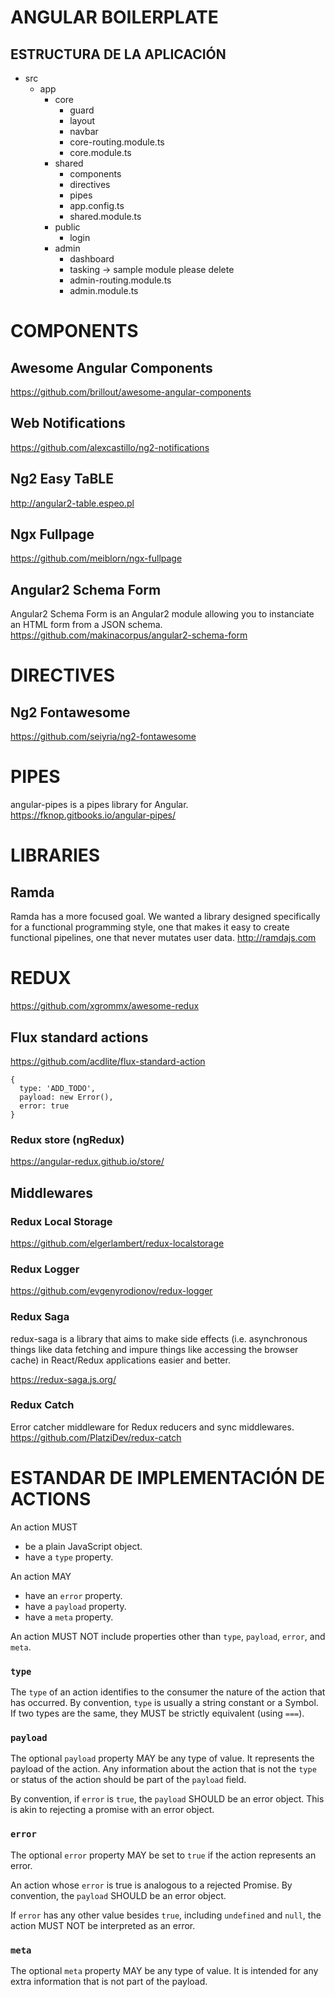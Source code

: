# ANGULAR BOILERPLATE

## ESTRUCTURA DE LA APLICACIÓN

- src
  * app
    - core
      * guard
      * layout
      * navbar
      * core-routing.module.ts
      * core.module.ts
    - shared
      * components
      * directives
      * pipes
      * app.config.ts
      * shared.module.ts
    - public
      * login
    - admin
      * dashboard
      * tasking -> sample module please delete 
      * admin-routing.module.ts
      * admin.module.ts

# COMPONENTS

## Awesome Angular Components
https://github.com/brillout/awesome-angular-components

## Web Notifications
https://github.com/alexcastillo/ng2-notifications

## Ng2 Easy TaBLE
http://angular2-table.espeo.pl

## Ngx Fullpage
https://github.com/meiblorn/ngx-fullpage

## Angular2 Schema Form
Angular2 Schema Form is an Angular2 module allowing you to instanciate an HTML form from a JSON schema.
https://github.com/makinacorpus/angular2-schema-form


# DIRECTIVES

## Ng2 Fontawesome
https://github.com/seiyria/ng2-fontawesome


# PIPES
angular-pipes is a pipes library for Angular.
https://fknop.gitbooks.io/angular-pipes/


# LIBRARIES

## Ramda
Ramda has a more focused goal. We wanted a library designed specifically for a functional programming style, one that makes it easy to create functional pipelines, one that never mutates user data.
http://ramdajs.com


# REDUX
https://github.com/xgrommx/awesome-redux

## Flux standard actions
https://github.com/acdlite/flux-standard-action

```
{
  type: 'ADD_TODO',
  payload: new Error(),
  error: true
}
```

### Redux store (ngRedux)
https://angular-redux.github.io/store/


## Middlewares

### Redux Local Storage
https://github.com/elgerlambert/redux-localstorage

### Redux Logger
https://github.com/evgenyrodionov/redux-logger

### Redux Saga
redux-saga is a library that aims to make side effects (i.e. asynchronous things like data fetching and impure things like accessing the browser cache) in React/Redux applications easier and better.

https://redux-saga.js.org/


### Redux Catch
Error catcher middleware for Redux reducers and sync middlewares.
https://github.com/PlatziDev/redux-catch


# ESTANDAR DE IMPLEMENTACIÓN DE ACTIONS

An action MUST

- be a plain JavaScript object.
- have a `type` property.

An action MAY

- have an `error` property.
- have a `payload` property.
- have a `meta` property.

An action MUST NOT include properties other than `type`, `payload`, `error`, and `meta`.

### `type`

The `type` of an action identifies to the consumer the nature of the action that has occurred. By convention, `type` is usually a string constant or a Symbol. If two types are the same, they MUST be strictly equivalent (using `===`).

### `payload`

The optional `payload` property MAY be any type of value. It represents the payload of the action. Any information about the action that is not the `type` or status of the action should be part of the `payload` field.

By convention, if `error` is `true`, the `payload` SHOULD be an error object. This is akin to rejecting a promise with an error object.

### `error`

The optional `error` property MAY be set to `true` if the action represents an error.

An action whose `error` is true is analogous to a rejected Promise. By convention, the `payload` SHOULD be an error object.

If `error` has any other value besides `true`, including `undefined` and `null`, the action MUST NOT be interpreted as an error.

### `meta`

The optional `meta` property MAY be any type of value. It is intended for any extra information that is not part of the payload.

